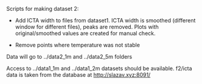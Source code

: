 Scripts for making dataset 2:

- Add ICTA width to files from dataset1.
  ICTA width is smoothed (different window for different files),
  peaks are removed. Plots with original/smoothed values are
  created for manual check.

- Remove points where temperature was not stable

Data will go to ../data2_1m and ../data2_5m folders

Access to ../data1_1m and ../data1_2m datasets
should be available.
f2/icta data is taken from the database at http://slazav.xyz:8091/



